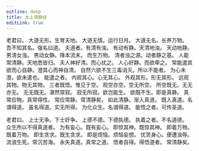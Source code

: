 ```yaml
---
outline: deep
title: 太上清静经
editLink: true
---
```


老君曰。
大道无形。生育天地。
大道无情。运行日月。
大道无名。长养万物。
吾不知其名。强名曰道。
夫道者。有清有浊。
有动有静。天清地浊。
天动地静。男清女浊。
男动女静。降本流末。
而生万物。
清者浊之源。动者静之基。
人能常清静。天地悉皆归。
夫人神好清。而心扰之。
人心好静。而欲牵之。
常能遣其欲而心自静。澄其心而神自清。
自然六欲不生三毒消灭。所以不能者。
为心未澄。欲未遣也。
能遣之者。
内观其心。心无其心。
外观其形。形无其形。
远观其物。物无其物。
三者既悟。惟见于空。
观空亦空。空无所空。
所空既无。无无亦无。
无无既无。湛然常寂。
寂无所寂。欲岂能生。
欲既不生。即是真静。
真常应物。真常得性。
常应常静。常清静矣。
如此清静。渐入真道。
既入真道。名谓得道。
虽名得道。实无所得。
为化众生。名谓得道。
能悟之者。可传圣道。

老君曰。
上士无争。下士好争。
上德不德。下德执德。
执着之者。不名道德。
众生所以不得真道者。
为有妄心。既有妄心。
即惊其神。既惊其神。
即着万物。既着万物。
即生贪求。既生贪求。
即是烦恼。烦恼妄想。
忧苦身心。便遭浊辱。
流浪生死。常沉苦海。
永失真道。真常之道。
悟者自得。得悟道者。
常清静矣。
